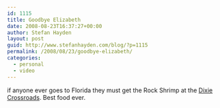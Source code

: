```yaml
---
id: 1115
title: Goodbye Elizabeth
date: 2008-08-23T16:37:27+00:00
author: Stefan Hayden
layout: post
guid: http://www.stefanhayden.com/blog/?p=1115
permalink: /2008/08/23/goodbye-elizabeth/
categories:
  - personal
  - video
---
```

if anyone ever goes to Florida they must get the Rock Shrimp at the <a href="http://www.dixiecrossroads.com/">Dixie Crossroads</a>. Best food ever.

<object width="425" height="344"><param name="movie" value="http://www.youtube.com/v/R2-6RsVXjTc&hl=en&fs=1"></param><param name="allowFullScreen" value="true"></param><embed src="http://www.youtube.com/v/R2-6RsVXjTc&hl=en&fs=1" type="application/x-shockwave-flash" allowfullscreen="true" width="425" height="344"></embed></object>